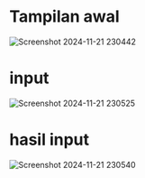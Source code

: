 <h1>
  Tampilan awal
</h1>

![Screenshot 2024-11-21 230442](https://github.com/user-attachments/assets/8426f8f9-300a-4970-a2c3-76438f7e1203)


<h1>
  input
</h1>

![Screenshot 2024-11-21 230525](https://github.com/user-attachments/assets/8076ff8c-ff20-4823-94ef-ec74c14cc8fe)

<h1>
  hasil input
</h1>

![Screenshot 2024-11-21 230540](https://github.com/user-attachments/assets/e369066e-018c-4b1d-ac5e-58cf494bd67b)

